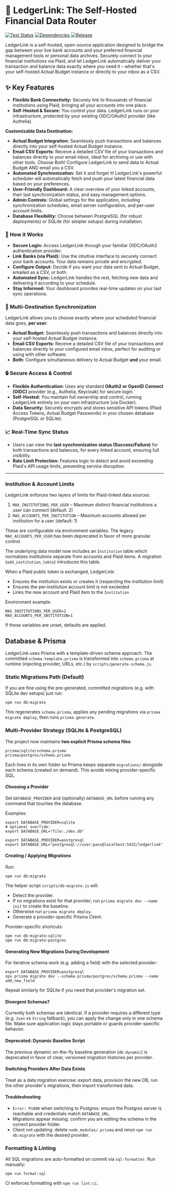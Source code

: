 # 🔗 LedgerLink: The Self-Hosted Financial Data Router

[![Test Status](https://img.shields.io/github/actions/workflow/status/christfriedbalizou/ledgerlink/ci.yml?branch=main&label=Tests&logo=github&style=for-the-badge)](https://github.com/christfriedbalizou/ledgerlink/actions/workflows/ci.yml)
[![Dependencies](https://img.shields.io/github/actions/workflow/status/christfriedbalizou/ledgerlink/ci.yml?label=Security%20Audit&logo=npm&style=for-the-badge)](https://github.com/christfriedbalizou/ledgerlink/actions/workflows/ci.yml)
[![Release](https://img.shields.io/github/v/release/christfriedbalizou/ledgerlink?include_prereleases&label=Release&logo=github&style=for-the-badge)](https://github.com/christfriedbalizou/ledgerlink/releases)

LedgerLink is a self-hosted, open-source application designed to bridge the gap between your live bank accounts and your preferred financial management tools or personal data archives. Securely connect to your financial institutions via Plaid, and let LedgerLink automatically deliver your transaction and balance data exactly where you need it – whether that's your self-hosted Actual Budget instance or directly to your inbox as a CSV.

## ✨ Key Features

* **Flexible Bank Connectivity:** Securely link to thousands of financial institutions using Plaid, bringing all your accounts into one place.
* **Self-Hosted & Secure:** You control your data. LedgerLink runs on your infrastructure, protected by your existing OIDC/OAuth2 provider (like Authelia).

**Customizable Data Destination:**

* **Actual Budget Integration:** Seamlessly push transactions and balances directly into your self-hosted Actual Budget instance.
* **Email CSV Exports:** Receive a detailed CSV file of your transactions and balances directly to your email inbox, ideal for archiving or use with other tools.
Choose Both! Configure LedgerLink to send data to Actual Budget AND email you a CSV.
* **Automated Synchronization:** Set it and forget it! LedgerLink's powerful scheduler will automatically fetch and push your latest financial data based on your preferences.
* **User-Friendly Dashboard:** A clear overview of your linked accounts, their last synchronization status, and easy management options.
* **Admin Controls:** Global settings for the application, including synchronization schedules, email server configuration, and per-user account limits.
* **Database Flexibility:** Choose between PostgreSQL (for robust deployments) or SQLite (for simpler setups) during installation.

### 🚀 How it Works

* **Secure Login:** Access LedgerLink through your familiar OIDC/OAuth2 authentication provider.
* **Link Banks (via Plaid):** Use the intuitive interface to securely connect your bank accounts. Your data remains private and encrypted.
* **Configure Output:** Decide if you want your data sent to Actual Budget, emailed as a CSV, or both.
* **Automated Sync:** LedgerLink handles the rest, fetching new data and delivering it according to your schedule.
* **Stay Informed:** Your dashboard provides real-time updates on your last sync operations.

### 🔄 Multi-Destination Synchronization
LedgerLink allows you to choose exactly where your scheduled financial data goes, **per user**:

* **Actual Budget:** Seamlessly push transactions and balances directly into your self-hosted Actual Budget instance.
* **Email CSV Exports:** Receive a detailed CSV file of your transactions and balances directly to your configured email inbox, perfect for auditing or using with other software.
* **Both:** Configure simultaneous delivery to Actual Budget **and** your email.

### 🔒 Secure Access & Control
* **Flexible Authentication:** Uses any standard **OAuth2 or OpenID Connect (OIDC)** provider (e.g., Authelia, Keycloak) for secure login.
* **Self-Hosted:** You maintain full ownership and control, running LedgerLink entirely on your own infrastructure (via Docker).
* **Data Security:** Securely encrypts and stores sensitive API tokens (Plaid Access Tokens, Actual Budget Passwords) in your chosen database (PostgreSQL or SQLite).

### 📈 Real-Time Sync Status
* Users can view the **last synchronization status (Success/Failure)** for both transactions and balances, for every linked account, ensuring full visibility.
* **Rate Limit Protection:** Features logic to detect and avoid exceeding Plaid's API usage limits, preventing service disruption.

---

### Institution & Account Limits

LedgerLink enforces two layers of limits for Plaid-linked data sources:

1. `MAX_INSTITUTIONS_PER_USER` – Maximum distinct financial institutions a user can connect (default: 2)
2. `MAX_ACCOUNTS_PER_INSTITUTION` – Maximum accounts allowed per institution for a user (default: 1)

These are configurable via environment variables. The legacy `MAX_ACCOUNTS_PER_USER` has been deprecated in favor of more granular control.

The underlying data model now includes an `Institution` table which normalizes institutions separate from accounts and Plaid items. A migration (`add_institution_table`) introduces this table.

When a Plaid public token is exchanged, LedgerLink:
* Ensures the institution exists or creates it (respecting the institution limit)
* Ensures the per‑institution account limit is not exceeded
* Links the new account and Plaid item to the `Institution`

Environment example:
```
MAX_INSTITUTIONS_PER_USER=2
MAX_ACCOUNTS_PER_INSTITUTION=1
```

If these variables are unset, defaults are applied.

## Database & Prisma

LedgerLink uses Prisma with a template-driven schema approach. The committed `schema.template.prisma` is transformed into `schema.prisma` at runtime (injecting provider, URLs, etc.) by `scripts/generate-schema.js`.

### Static Migrations Path (Default)

If you are fine using the pre-generated, committed migrations (e.g. with SQLite dev setups) just run:

```
npm run db:migrate
```

This regenerates `schema.prisma`, applies any pending migrations via `prisma migrate deploy`, then runs `prisma generate`.

### Multi-Provider Strategy (SQLite & PostgreSQL)

The project now maintains **two explicit Prisma schema files**:

```
prisma/sqlite/schema.prisma
prisma/postgres/schema.prisma
```

Each lives in its own folder so Prisma keeps separate `migrations/` alongside each schema (created on demand). This avoids mixing provider-specific SQL.

#### Choosing a Provider

Set `DATABASE_PROVIDER` and (optionally) `DATABASE_URL` before running any command that touches the database.

Examples:

```
export DATABASE_PROVIDER=sqlite
# optional override:
export DATABASE_URL="file:./dev.db"

export DATABASE_PROVIDER=postgresql
export DATABASE_URL="postgresql://user:pass@localhost:5432/ledgerlink"
```

#### Creating / Applying Migrations

Run:

```
npm run db:migrate
```

The helper script `scripts/db-migrate.js` will:
* Detect the provider.
* If no migrations exist for that provider, run `prisma migrate dev --name init` to create the baseline.
* Otherwise run `prisma migrate deploy`.
* Generate a provider-specific Prisma Client.

Provider-specific shortcuts:

```
npm run db:migrate:sqlite
npm run db:migrate:postgres
```

#### Generating New Migrations During Development

For iterative schema work (e.g. adding a field) with the selected provider:

```
export DATABASE_PROVIDER=postgresql
npx prisma migrate dev --schema prisma/postgres/schema.prisma --name add_new_field
```

Repeat similarly for SQLite if you need that provider's migration set.

#### Divergent Schemas?

Currently both schemas are identical. If a provider requires a different type (e.g. `Json` vs `String` fallback), you can apply the change only in one schema file. Make sure application logic stays portable or guards provider-specific behavior.

#### Deprecated: Dynamic Baseline Script

The previous dynamic on-the-fly baseline generation (`db:dynamic`) is deprecated in favor of clear, versioned migration histories per provider.

#### Switching Providers After Data Exists

Treat as a data migration exercise: export data, provision the new DB, run the other provider's migrations, then import transformed data.

#### Troubleshooting

* `Error: P1000` when switching to Postgres: ensure the Postgres server is reachable and credentials match `DATABASE_URL`.
* Migrations appear missing: confirm you are editing the schema in the correct provider folder.
* Client not updating: delete `node_modules/.prisma` and rerun `npm run db:migrate` with the desired provider.

### Formatting & Linting

All SQL migrations are auto-formatted on commit via `sql-formatter`. Run manually:

```
npm run format:sql
```

CI enforces formatting with `npm run lint:ci`.

